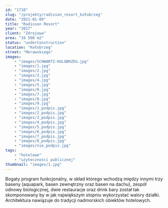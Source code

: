 ```yaml
---
id: "1710"
slug: "/projekty/radisson_resort_kołobrzeg"
date: "2021-01-09"
title: "Radisson Resort"
year: "2017"
client: "Zdrojowa"
area: "10 500 m2"
status: "underConstruction"
location: "Kołobrzeg"
street: "Morawskiego"
images: 
    - "images/SCHWARTZ-KOLOBRZEG.jpg"
    - "images/1.jpg"
    - "images/2.jpg"
    - "images/3.jpg"
    - "images/4.jpg"    
    - "images/5.jpg"    
    - "images/6.jpg"    
    - "images/7.jpg"    
    - "images/8.jpg"    
    - "images/9.jpg"
    - "images/1_podpis.jpg"    
    - "images/2_podpis.jpg"    
    - "images/3_podpis.jpg"    
    - "images/4_podpis.jpg"    
    - "images/5_podpis.jpg"    
    - "images/6_podpis.jpg"    
    - "images/7_podpis.jpg"    
    - "images/8_podpis.jpg"    
    - "images/nie_podpis.jpg"    
tags: 
    - "hotelowe"
    - "użyteczności publicznej"
thumbnail: "images/1.jpg"
---
```

Bogaty program funkcjonalny, w&nbsp;skład którego wchodzą między innymi trzy baseny (aquapark, basen zewnętrzny oraz basen na dachu), zespół odnowy biologicznej, dwie restauracje oraz drink bary został tak skomponowany by w&nbsp;jak największym stopniu wykorzystać walory działki. Architektura nawiązuje do tradycji nadmorskich obiektów hotelowych.

